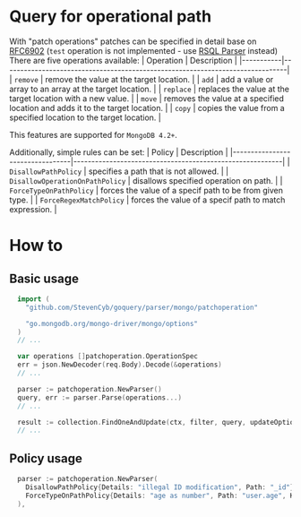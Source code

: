 # Query for operational path
With "patch operations" patches can be specified in detail base on [RFC6902](https://datatracker.ietf.org/doc/html/rfc6902)
(`test` operation is not implemented - use [RSQL Parser](parser/mongo/rsql/README.md) instead)
There are five operations available:
| Operation | Description                                                                   |
|-----------|-------------------------------------------------------------------------------|
| `remove`  | remove the value at the target location.                                      |
| `add`     | add a value or array to an array at the target location.                      |
| `replace` | replaces the value at the target location with a new value.                   |
| `move`    | removes the value at a specified location and adds it to the target location. |
| `copy`    | copies the value from a specified location to the target location.            |

This features are supported for `MongoDB 4.2+`.

Additionally, simple rules can be set:
| Policy                          | Description                                                                   |
|---------------------------------|----------------------------------------------------------|
| `DisallowPathPolicy`            | specifies a path that is not allowed.                    |
| `DisallowOperationOnPathPolicy` | disallows specified operation on path.                   |
| `ForceTypeOnPathPolicy`         | forces the value of a specif path to be from given type. |
| `ForceRegexMatchPolicy`         | forces the value of a specif path to match expression.   |

# How to
## Basic usage
```go
  import (
    "github.com/StevenCyb/goquery/parser/mongo/patchoperation"

    "go.mongodb.org/mongo-driver/mongo/options"
  )
  // ...

  var operations []patchoperation.OperationSpec
  err = json.NewDecoder(req.Body).Decode(&operations)
  // ...

  parser := patchoperation.NewParser()
  query, err := parser.Parse(operations...)
  // ...

  result := collection.FindOneAndUpdate(ctx, filter, query, updateOptions)
  // ...
```
## Policy usage
```go
  parser := patchoperation.NewParser(
    DisallowPathPolicy{Details: "illegal ID modification", Path: "_id"},
    ForceTypeOnPathPolicy{Details: "age as number", Path: "user.age", Kind: reflect.Int64},
  ),
```